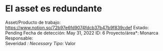 # El asset es redundante

Asset/Producto de trabajo: https://www.notion.so/72b97e6fd9074fdcb37b47b9f839cdef 
Estado: Pending
Fecha de detección: May 31, 2022
ID: 6
Proyecto/área*: Monarca
Responsable:  
Severidad *: Necessary
Tipo*: Valor